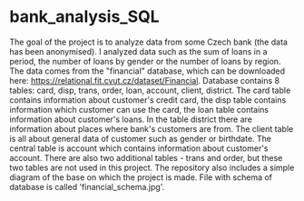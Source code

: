 # bank_analysis_SQL
The goal of the project is to analyze data from some Czech bank (the data has been anonymised). I analyzed data such as the sum of loans in a period, the number of loans by gender or the number of loans by region.   The data comes from the "financial" database, which can be downloaded here: https://relational.fit.cvut.cz/dataset/Financial.  Database contains 8 tables: card, disp, trans, order, loan, account, client, district.  The card table contains information about customer's credit card, the disp table contains information which customer can use the card, the loan table contains information about customer's loans. In the table district there are information about places where bank's customers are from. The client table is all about general data of customer such as gender or birthdate. The central table is account which contains information about customer's account. There are also two additional tables - trans and order, but these two tables are not used in this project.   The repository also includes a simple diagram of the base on which the project is made. File with schema of database is called 'financial_schema.jpg'.
